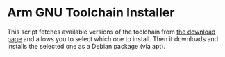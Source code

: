 # Arm GNU Toolchain Installer

This script fetches available versions of the toolchain from [the download page](https://developer.arm.com/downloads/-/arm-gnu-toolchain-downloads) and allows you to select which one to install. Then it downloads and installs the selected one as a Debian package (via apt).
